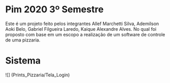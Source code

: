 # Pim 2020 3º Semestre

Este é um projeto feito pelos integrantes Allef Marchetti Silva, Ademilson Aoki Belo, Gabriel Filgueira Laredo, Kaique Alexandre Alves. No qual foi proposto com base em um escopo a realização de um software de controle de uma pizzaria.

# Sistema 
![] (Prints_Pizzaria/Tela_Login)
